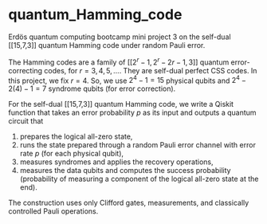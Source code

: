# quantum_Hamming_code

Erdös quantum computing bootcamp mini project 3 on the self-dual [[15,7,3]] quantum Hamming code under random Pauli error.

The Hamming codes are a family of $[[2^r-1, 2^r-2r-1, 3]]$ quantum error-correcting codes, for $r = 3, 4, 5, \dots$. They are self-dual perfect CSS codes.
In this project, we fix $r=4$. So, we use $2^4-1=15$ physical qubits and $2^4-2(4)-1=7$ syndrome qubits (for error correction). 

For the self-dual [[15,7,3]] quantum Hamming code, we write a Qiskit function that takes an error probability $p$ as its input and outputs a quantum circuit that 
1. prepares the logical all-zero state,
2. runs the state prepared through a random Pauli error channel with error rate $p$ (for each physical qubit),
3. measures syndromes and applies the recovery operations,
4. measures the data qubits and computes the success probability (probability of measuring a component of the logical all-zero state at the end).

The construction uses only Clifford gates, measurements, and classically controlled Pauli operations.
